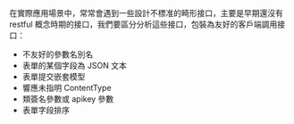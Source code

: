 在實際應用場景中，常常會遇到一些設計不標准的畸形接口，主要是早期還沒有 restful 概念時期的接口，我們要區分分析這些接口，包裝為友好的客戶端調用接口：

- 不友好的參數名別名
- 表單的某個字段為 JSON 文本
- 表單提交嵌套模型
- 響應未指明 ContentType
- 類簽名參數或 apikey 參數
- 表單字段排序